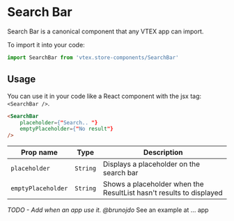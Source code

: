 # Search Bar
Search Bar is a canonical component that any VTEX app can import.

To import it into your code: 
```js
import SearchBar from 'vtex.store-components/SearchBar'
```

## Usage
You can use it in your code like a React component with the jsx tag: `<SearchBar />`. 
```html
<SearchBar
    placeholder={"Search.. "}
    emptyPlaceholder={"No result"}
/>
```

| Prop name          | Type      | Description                                                          |
| ------------------ | --------- | -------------------------------------------------------------------- |
| `placeholder`      | `String`  | Displays a placeholder on the search bar                             |
| `emptyPlaceholder` | `String`  | Shows a placeholder when the ResultList hasn't results to displayed  |

_TODO - Add when an app use it. @brunojdo_ 
See an example at ... app
